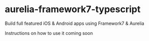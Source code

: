 # aurelia-framework7-typescript

Build full featured iOS & Android apps using Framework7 & Aurelia

Instructions on how to use it coming soon



